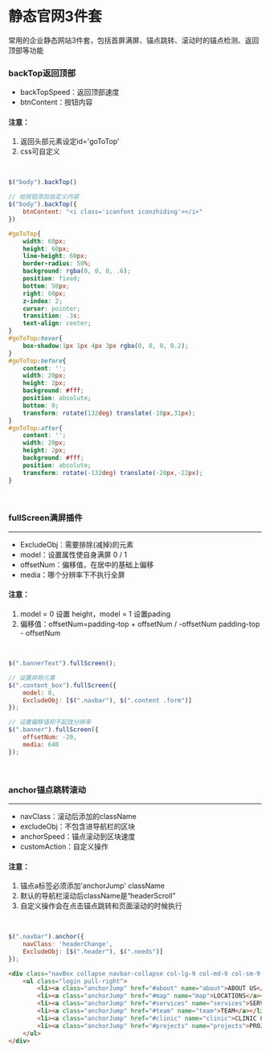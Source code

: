 静态官网3件套
====  
常用的企业静态网站3件套，包括首屏满屏、锚点跳转、滚动时的锚点检测、返回顶部等功能

### backTop返回顶部

* backTopSpeed：返回顶部速度<br/>
* btnContent：按钮内容<br/>

#### 注意：

1. 返回头部元素设定id='goToTop'
2. css可自定义

<br/>

```js
$("body").backTop()
```

```js
// 给按钮添加自定义内容
$("body").backTop({
	btnContent: "<i class='iconfont iconzhiding'></i>"
})
```

```css
#goToTop{
	width: 60px;
	height: 60px;
	line-height: 60px;
	border-radius: 50%;
	background: rgba(0, 0, 0, .6);
	position: fixed;
	bottom: 50px;
	right: 60px;
	z-index: 2;
	cursor: pointer;
	transition: .3s;
	text-align: center;
}
#goToTop:hover{
	box-shadow:1px 1px 4px 3px rgba(0, 0, 0, 0.2);
}
#goToTop:before{
	content: '';
	width: 20px;
	height: 2px;
	background: #fff;
	position: absolute;
	bottom: 0;
	transform: rotate(132deg) translate(-10px,31px);
}
#goToTop:after{
	content: '';
	width: 20px;
	height: 2px;
	background: #fff;
	position: absolute;
	transform: rotate(-132deg) translate(-20px,-22px);
}
```

<br/>

### fullScreen满屏插件
-------

* ExcludeObj：需要排除(减掉)的元素<br/>
* model：设置属性使自身满屏 0 / 1<br/>
* offsetNum：偏移值，在居中的基础上偏移<br/>
* media：哪个分辨率下不执行全屏<br/>

#### 注意：

1. model = 0 设置 height，model = 1 设置pading
2. 偏移值：offsetNum=padding-top + offsetNum / -offsetNum padding-top - offsetNum
<br/>

```js
$(".bannerText").fullScreen();
```

```js
// 设置排除元素
$(".content_box").fullScreen({
	model: 0,
	ExcludeObj: [$(".navbar"), $(".content .form")]
});
```

```js
// 设置偏移值和不起效分辨率
$(".banner").fullScreen({
	offsetNum: -20,
	media: 640
});
```

<br/>

### anchor锚点跳转滚动
-------

* navClass：滚动后添加的className<br/>
* excludeObj：不包含进导航栏的区块<br/>
* anchorSpeed：锚点滚动到区块速度<br/>
* customAction：自定义操作<br/>

#### 注意：

1. 锚点a标签必须添加'anchorJump' className
2. 默认的导航栏滚动后className是“headerScroll” 
3. 自定义操作会在点击锚点跳转和页面滚动的时候执行
<br/>

```js
$(".navbar").anchor({
	navClass: 'headerChange',
	ExcludeObj: [$(".header"), $(".needs")]
});
```

```html
<div class="navBox collapse navbar-collapse col-lg-9 col-md-9 col-sm-9 col-xs-12 clearfix"  id="bs-example-navbar-collapse-1" >
	<ul class="login pull-right">
		<li><a class="anchorJump" href="#about" name="about">ABOUT US</a></li>
		<li><a class="anchorJump" href="#map" name="map">LOCATIONS</a></li>
		<li><a class="anchorJump" href="#services" name="services">SERVICES</a></li>
		<li><a class="anchorJump" href="#team" name="team">TEAM</a></li>
		<li><a class="anchorJump" href="#clinic" name="clinic">CLINIC CENTER</a></li>
		<li><a class="anchorJump" href="#projects" name="projects">PROJECTS</a></li>
	</ul>
</div>
```
